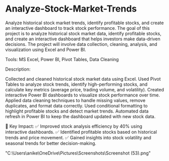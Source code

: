 # Analyze-Stock-Market-Trends
Analyze historical stock market trends, identify profitable stocks, and create an interactive dashboard to track stock performance.
The goal of this project is to analyze historical stock market data, identify profitable stocks, and create an interactive dashboard that helps investors make data-driven decisions. The project will involve data collection, cleaning, analysis, and visualization using Excel and Power BI.

Tools: MS Excel, Power BI, Pivot Tables, Data Cleaning


Description:

Collected and cleaned historical stock market data using Excel.
Used Pivot Tables to analyze stock trends, identify high-performing stocks, and calculate key metrics (average price, trading volume, and volatility).
Created interactive Power BI dashboards to visualize stock performance over time.
Applied data cleaning techniques to handle missing values, remove duplicates, and format data correctly.
Used conditional formatting to highlight profitable stocks and detect market trends.
Automated data refresh in Power BI to keep the dashboard updated with new stock data.


🎯 Key Impact:
✅ Improved stock analysis efficiency by 40% using interactive dashboards.
✅ Identified profitable stocks based on historical trends and price movement.
✅ Gained insights into stock volatility and seasonal trends for better decision-making.

"C:\Users\anike\OneDrive\Pictures\Screenshots\Screenshot (53).png"






												
	

